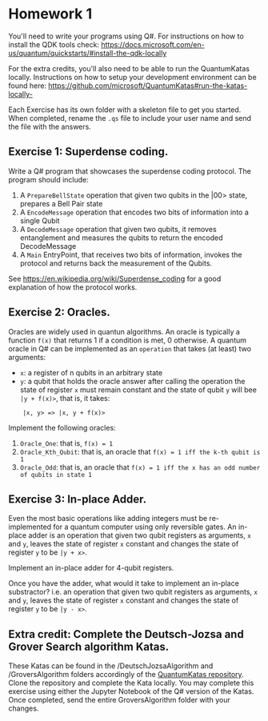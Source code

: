 

# Homework 1

You'll need to write your programs using Q#. For instructions on how to install the QDK tools 
check: https://docs.microsoft.com/en-us/quantum/quickstarts/#install-the-qdk-locally

For the extra credits, you'll also need to be able to run the QuantumKatas locally.
Instructions on how to setup your development environment can be found 
here: https://github.com/microsoft/QuantumKatas#run-the-katas-locally-

Each Exercise has its own folder with a skeleton file to get you started. 
When completed, rename the `.qs` file to include your user name and send the file with the answers.


## Exercise 1: Superdense coding.

Write a Q# program that showcases the superdense coding protocol. The program should include:
1. A `PrepareBellState` operation that given two qubits in the |00> state, prepares a Bell Pair state
2. A `EncodeMessage` operation that encodes two bits of information into a single Qubit
3. A `DecodeMessage` operation that given two qubits, it removes entanglement and measures the qubits to return the encoded DecodeMessage
4. A `Main` EntryPoint, that receives two bits of information, invokes the protocol and returns back the measurement of the Qubits.
    
See https://en.wikipedia.org/wiki/Superdense_coding for a good explanation of how the protocol works.


## Exercise 2: Oracles.

Oracles are widely used in quantun algorithms. An oracle is typically a function `f(x)` that returns 1 if a condition is met, 0 otherwise.
A quantum oracle in Q# can be implemented as an `operation` that takes (at least) two arguments:
  * `x`: a register of n qubits in an arbitrary state
  * `y`: a qubit that holds the oracle answer
after calling the operation the state of register `x` must remain constant and the state of qubit `y` will bee `|y + f(x)>`, that is, it takes:
```
    |x, y> => |x, y + f(x)>
```

Implement the following oracles:

1. `Oracle_One`: that is, `f(x) = 1`
1. `Oracle_Kth_Qubit`: that is, an oracle that  `f(x) = 1 iff the k-th qubit is 1` 
1. `Oracle_Odd`: that is, an oracle that  `f(x) = 1 iff the x has an odd number of qubits in state 1` 


## Exercise 3: In-place Adder.

Even the most basic operations like adding integers must be re-implemented for a quantum computer
using only reversible gates.
An in-place adder is an operation that given two qubit registers as arguments, `x` and `y`, leaves the state of register `x` constant
and changes the state of register `y` to be `|y + x>`.

Implement an in-place adder for 4-qubit registers. 

Once you have the adder, what would it take to implement an in-place substractor? i.e. an operation that given two qubit registers 
as arguments, `x` and `y`, leaves the state of register `x` constant and changes the state of register `y` to be `|y - x>`.



## Extra credit: Complete the Deutsch-Jozsa and Grover Search algorithm Katas.

These Katas can be found in the /DeutschJozsaAlgorithm and /GroversAlgorithm folders accordingly of the [QuantumKatas repository](https://github.com/microsoft/QuantumKatas.git).
Clone the repository and complete the Kata locally. You may complete this exercise using either the Jupyter Notebook of the Q# version of the Katas. 
Once completed, send the entire GroversAlgorithm folder with your changes.

